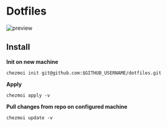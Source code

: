 # Dotfiles

![preview](https://raw.githubusercontent.com/obsqrbtz/dotfiles/master/scrot.png)

## Install 

**Init on new machine**

`chezmoi init git@github.com:$GITHUB_USERNAME/dotfiles.git`

**Apply**

`chezmoi apply -v`

**Pull changes from repo on configured machine**

`chezmoi update -v`